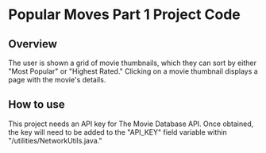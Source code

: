 # Popular Moves Part 1 Project Code

## Overview
The user is shown a grid of movie thumbnails, which they can sort
by either "Most Popular" or "Highest Rated." Clicking
on a movie thumbnail displays a page with the movie's details.

## How to use
This project needs an API key for The Movie Database API.
Once obtained, the key will need to be added to the "API_KEY"
field variable within "/utilities/NetworkUtils.java."
